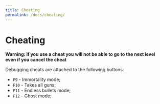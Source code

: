 ```yaml
---
title: Cheating
permalink: /docs/cheating/
---
```


# Cheating

**Warning: if you use a cheat you will not be able to go to the next level even if you cancel the cheat**

Debugging cheats are attached to the following buttons:

- `F9` - Immortality mode;
- `F10` - Takes all guns;
- `F11` - Endless bullets mode;
- `F12` - Ghost mode;